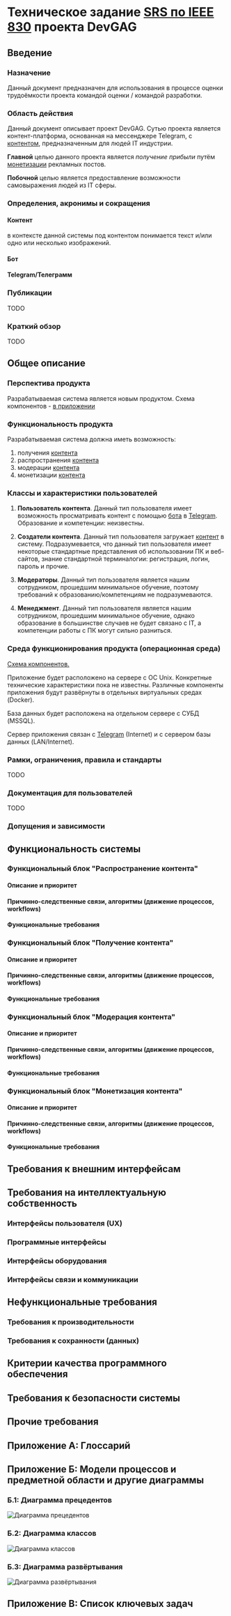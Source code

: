 # Техническое задание [SRS по IEEE 830](http://kspt.icc.spbstu.ru/media/files/2009/course/se/IEEE-830-1998_RU.doc) проекта DevGAG

## Введение

### Назначение


Данный документ предназначен для использования в процессе оценки трудоёмкости проекта командой оценки / командой разработки.


### Область действия 

Данный документ описывает проект DevGAG. Сутью проекта является контент-платформа, основанная на мессенджере Telegram, с [контентом](#контент), предназначенным для людей IT индустрии.


**Главной** целью данного проекта является *получение прибыли* путём [монетизации](#функциональный-блок-модерация-контента) рекламных постов.

**Побочной** целью является предоставление возможности самовыражения людей из IT сферы.


### Определения, акронимы и сокращения

#### Контент 
в контексте данной системы под контентом понимается текст и/или одно или несколько изображений.

#### Бот

#### Telegram/Телеграмм

### Публикации

TODO

### Краткий обзор

TODO

## Общее описание

### Перспектива продукта

Разрабатываемая система является новым продуктом. Схема компонентов - [в приложении](#б3-диаграмма-развёртывания)

### Функциональность продукта

Разрабатываемая система должна иметь возможность:
1. получения [контента](#контент)
2. распространения [контента](#контент)
3. модерации [контента](#контент)
4. монетизации [контента](#контент)

### Классы и характеристики пользователей

1. **Пользователь контента**. Данный тип пользователя имеет возможность просматривать контент с помощью [бота](#бот) в [Telegram](#telegram-телеграмм). Образование и компетенции: неизвестны.

2. **Создатели контента**. Данный тип пользователя загружает [контент](#контент) в систему. Подразумевается, что данный тип пользователя имеет некоторые стандартные представления об использовании ПК и веб-сайтов, знание стандартной терминалогии: регистрация, логин, пароль и прочие. 

3. **Модераторы**. Данный тип пользователя является нашим сотрудником, прошедшим минимальное обучение, поэтому требований к образованию/компетенциям не подразумеваются.



4. **Менеджмент**. Данный тип пользователя является нашим сотрудником, прошедшим минимальное обучение, однако образование в большинстве случаев не будет связано с IT, а компетенции работы с ПК могут сильно разниться.


### Среда функционирования продукта (операционная среда)

[Схема компонентов.](#б3-диаграмма-развёртывания)

Приложение будет расположено на сервере с ОС Unix. Конкретные технические характеристики пока не известны.
Различные компоненты приложения будут развёрнуты в отдельных виртуальных средах (Docker).

База данных будет расположена на отдельном сервере с СУБД (MSSQL).

Сервер приложения связан с [Telegram](#telegram-телеграмм) (Internet) и с сервером базы данных (LAN/Internet).

### Рамки, ограничения, правила и стандарты

TODO

### Документация для пользователей

TODO 

### Допущения и зависимости

## Функциональность системы

### Функциональный блок "Распространение контента"

#### Описание и приоритет

#### Причинно-следственные связи, алгоритмы (движение процессов, workflows)

#### Функциональные требования

### Функциональный блок "Получение контента"

#### Описание и приоритет

#### Причинно-следственные связи, алгоритмы (движение процессов, workflows)

#### Функциональные требования

### Функциональный блок "Модерация контента"

#### Описание и приоритет

#### Причинно-следственные связи, алгоритмы (движение процессов, workflows)

#### Функциональные требования

### Функциональный блок "Монетизация контента"

#### Описание и приоритет

#### Причинно-следственные связи, алгоритмы (движение процессов, workflows)

#### Функциональные требования

## Требования к внешним интерфейсам

## Требования на интеллектуальную собственность

### Интерфейсы пользователя (UX)

### Программные интерфейсы

### Интерфейсы оборудования

### Интерфейсы связи и коммуникации

## Нефункциональные требования

### Требования к производительности

### Требования к сохранности (данных)

## Критерии качества программного обеспечения

## Требования к безопасности системы

## Прочие требования

## Приложение А: Глоссарий

## Приложение Б: Модели процессов и предметной области и другие диаграммы
### Б.1: Диаграмма прецедентов
![Диаграмма прецедентов](Diagrams/UseCase.png "Use Case Diagram")

### Б.2: Диаграмма классов
![Диаграмма классов](Diagrams/class.png "Class Diagram")

### Б.3: Диаграмма развёртывания
![Диаграмма развёртывания](Diagrams/DeploymentDiagram.png "Deployment Diagram")

## Приложение В: Список ключевых задач
